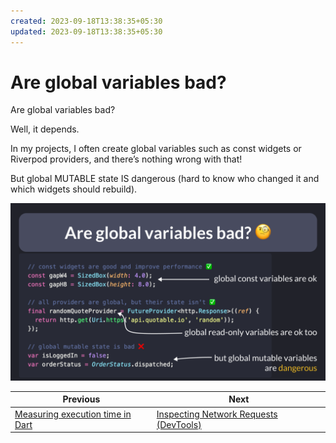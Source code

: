 ```yaml
---
created: 2023-09-18T13:38:35+05:30
updated: 2023-09-18T13:38:35+05:30
---
```

# Are global variables bad?

Are global variables bad?

Well, it depends.

In my projects, I often create global variables such as const widgets or Riverpod providers, and there’s nothing wrong with that!

But global MUTABLE state IS dangerous (hard to know who changed it and which widgets should rebuild).

![](117.png)


| Previous | Next |
| -------- | ---- |
| [Measuring execution time in Dart](../0116-measure-time/index.md) | [Inspecting Network Requests (DevTools)](../0118-network-view-devtools/index.md) |